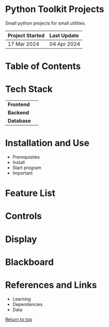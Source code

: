 # Python Toolkit Projects
Small python projects for small utilities.

| Project Started | Last Update |
| :-------------- | :---------- |
| 17 Mar 2024     | 04 Apr 2024 |

# Table of Contents

# Tech Stack
|              |     | 
| :--          | :-- | 
| **Frontend** |     |
| **Backend**  |     | 
| **Database** |     | 

# Installation and Use
- Prerequisites
- Install
- Start program
- Important

# Feature List

# Controls

# Display

# Blackboard

# References and Links
- Learning
- Dependencies
- Data

[Return to top]()




